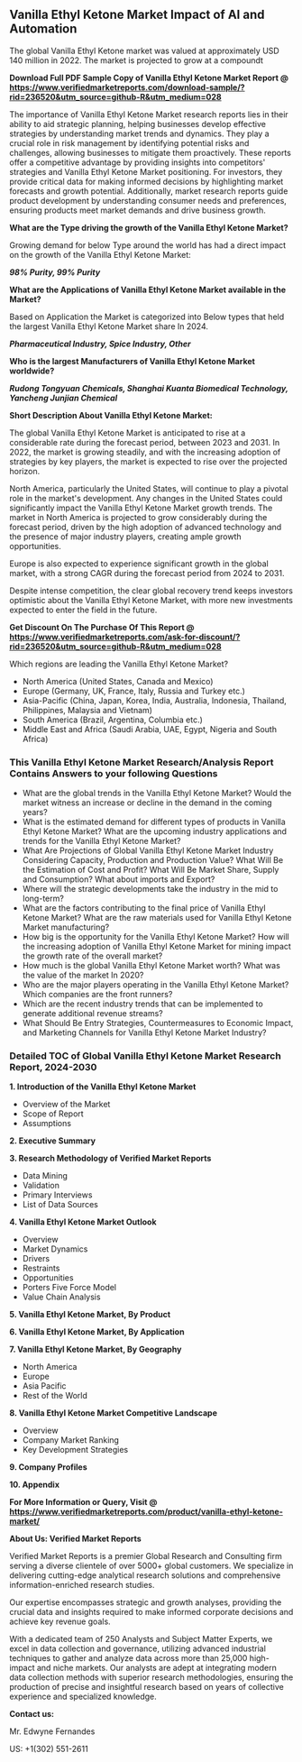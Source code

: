 <h2>Vanilla Ethyl Ketone Market Impact of AI and Automation</h2><p>The global Vanilla Ethyl Ketone market was valued at approximately USD 140 million in 2022. The market is projected to grow at a compoundt</p><p id="" class=""><strong>Download Full PDF Sample Copy of Vanilla Ethyl Ketone Market Report @ <a href="https://www.verifiedmarketreports.com/download-sample/?rid=236520&utm_source=github-R&utm_medium=028" target="_blank">https://www.verifiedmarketreports.com/download-sample/?rid=236520&utm_source=github-R&utm_medium=028</a></strong></p><p>The importance of&nbsp;Vanilla Ethyl Ketone Market research reports lies in their ability to aid strategic planning, helping businesses develop effective strategies by understanding market trends and dynamics. They play a crucial role in risk management by identifying potential risks and challenges, allowing businesses to mitigate them proactively. These reports offer a competitive advantage by providing insights into competitors' strategies and Vanilla Ethyl Ketone Market positioning. For investors, they provide critical data for making informed decisions by highlighting market forecasts and growth potential. Additionally, market research reports guide product development by understanding consumer needs and preferences, ensuring products meet market demands and drive business growth.</p><p><strong>What are the&nbsp;Type driving the growth of the Vanilla Ethyl Ketone Market?</strong></p><p id="" class="">Growing demand for below Type around the world has had a direct impact on the growth of the Vanilla Ethyl Ketone Market:</p><em><strong>98% Purity, 99% Purity</strong></em></p><strong>What are the&nbsp;Applications&nbsp;of Vanilla Ethyl Ketone Market available in the Market?</strong></p><p id="" class="">Based on Application the Market is categorized into Below types that held the largest Vanilla Ethyl Ketone Market share In 2024.</p><em><strong>Pharmaceutical Industry, Spice Industry, Other</strong></em></p><strong>Who is the largest Manufacturers of Vanilla Ethyl Ketone Market worldwide?</strong></p><p><em><strong>Rudong Tongyuan Chemicals, Shanghai Kuanta Biomedical Technology, Yancheng Junjian Chemical</strong></em></p><p id="" class=""><strong>Short Description About Vanilla Ethyl Ketone Market:</strong></p><p>The global Vanilla Ethyl Ketone Market is anticipated to rise at a considerable rate during the forecast period, between 2023 and 2031. In 2022, the market is growing steadily, and with the increasing adoption of strategies by key players, the market is expected to rise over the projected horizon.</p><p>North America, particularly the United States, will continue to play a pivotal role in the market's development. Any changes in the United States could significantly impact the Vanilla Ethyl Ketone Market growth trends. The market in North America is projected to grow considerably during the forecast period, driven by the high adoption of advanced technology and the presence of major industry players, creating ample growth opportunities.</p><p>Europe is also expected to experience significant growth in the global market, with a strong CAGR during the forecast period from 2024 to 2031.</p><p>Despite intense competition, the clear global recovery trend keeps investors optimistic about the Vanilla Ethyl Ketone Market, with more new investments expected to enter the field in the future.</p><p id="" class=""><strong>Get Discount On The Purchase Of This Report @ <a href="https://www.verifiedmarketreports.com/ask-for-discount/?rid=236520&utm_source=github-R&utm_medium=028" target="_blank">https://www.verifiedmarketreports.com/ask-for-discount/?rid=236520&utm_source=github-R&utm_medium=028</a></strong></p>Which regions are leading the Vanilla Ethyl Ketone Market?</p><ul><li>North America (United States, Canada and Mexico)</li><li>Europe (Germany, UK, France, Italy, Russia and Turkey etc.)</li><li>Asia-Pacific (China, Japan, Korea, India, Australia, Indonesia, Thailand, Philippines, Malaysia and Vietnam)</li><li>South America (Brazil, Argentina, Columbia etc.)</li><li>Middle East and Africa (Saudi Arabia, UAE, Egypt, Nigeria and South Africa)</li></ul><h3 id="" class="">This Vanilla Ethyl Ketone Market Research/Analysis Report Contains Answers to your following Questions</h3><ul><li>What are the global trends in the Vanilla Ethyl Ketone Market? Would the market witness an increase or decline in the demand in the coming years?</li><li>What is the estimated demand for different types of products in Vanilla Ethyl Ketone Market? What are the upcoming industry applications and trends for the Vanilla Ethyl Ketone Market?</li><li>What Are Projections of Global Vanilla Ethyl Ketone Market Industry Considering Capacity, Production and Production Value? What Will Be the Estimation of Cost and Profit? What Will Be Market Share, Supply and Consumption? What about imports and Export?</li><li>Where will the strategic developments take the industry in the mid to long-term?</li><li>What are the factors contributing to the final price of Vanilla Ethyl Ketone Market? What are the raw materials used for Vanilla Ethyl Ketone Market manufacturing?</li><li>How big is the opportunity for the Vanilla Ethyl Ketone Market? How will the increasing adoption of Vanilla Ethyl Ketone Market for mining impact the growth rate of the overall market?</li><li>How much is the global Vanilla Ethyl Ketone Market worth? What was the value of the market In 2020?</li><li>Who are the major players operating in the Vanilla Ethyl Ketone Market? Which companies are the front runners?</li><li>Which are the recent industry trends that can be implemented to generate additional revenue streams?</li><li>What Should Be Entry Strategies, Countermeasures to Economic Impact, and Marketing Channels for Vanilla Ethyl Ketone Market Industry?</li></ul><h3 id="" class="">Detailed TOC of Global Vanilla Ethyl Ketone Market Research Report, 2024-2030</h3><p id="" class=""><strong>1. Introduction of the Vanilla Ethyl Ketone Market</strong></p><ul><li>Overview of the Market</li><li>Scope of Report</li><li>Assumptions</li></ul><p id="" class=""><strong>2. Executive Summary</strong></p><p id="" class=""><strong>3. Research Methodology of Verified Market Reports</strong></p><ul><li>Data Mining</li><li>Validation</li><li>Primary Interviews</li><li>List of Data Sources</li></ul><p id="" class=""><strong>4. Vanilla Ethyl Ketone Market Outlook</strong></p><ul><li>Overview</li><li>Market Dynamics</li><li>Drivers</li><li>Restraints</li><li>Opportunities</li><li>Porters Five Force Model</li><li>Value Chain Analysis</li></ul><p id="" class=""><strong>5. Vanilla Ethyl Ketone Market, By Product</strong></p><p id="" class=""><strong>6. Vanilla Ethyl Ketone Market, By Application</strong></p><p id="" class=""><strong>7. Vanilla Ethyl Ketone Market, By Geography</strong></p><ul><li>North America</li><li>Europe</li><li>Asia Pacific</li><li>Rest of the World</li></ul><p id="" class=""><strong>8. Vanilla Ethyl Ketone Market Competitive Landscape</strong></p><ul><li>Overview</li><li>Company Market Ranking</li><li>Key Development Strategies</li></ul><p id="" class=""><strong>9. Company Profiles</strong></p><p id="" class=""><strong>10. Appendix</strong></p><p id="" class=""><strong>For More Information or Query, Visit @ <a href="https://www.verifiedmarketreports.com/product/vanilla-ethyl-ketone-market/" target="_blank">https://www.verifiedmarketreports.com/product/vanilla-ethyl-ketone-market/</a></strong></p><p id="" class=""><strong>About Us: Verified Market Reports</strong></p><p id="" class="">Verified Market Reports is a premier Global Research and Consulting firm serving a diverse clientele of over 5000+ global customers. We specialize in delivering cutting-edge analytical research solutions and comprehensive information-enriched research studies.</p><p id="" class="">Our expertise encompasses strategic and growth analyses, providing the crucial data and insights required to make informed corporate decisions and achieve key revenue goals.</p><p id="" class="">With a dedicated team of 250 Analysts and Subject Matter Experts, we excel in data collection and governance, utilizing advanced industrial techniques to gather and analyze data across more than 25,000 high-impact and niche markets. Our analysts are adept at integrating modern data collection methods with superior research methodologies, ensuring the production of precise and insightful research based on years of collective experience and specialized knowledge.</p><p id="" class=""><strong>Contact us:</strong></p><p id="" class="">Mr. Edwyne Fernandes</p><p id="" class="">US: +1(302) 551-2611</p>